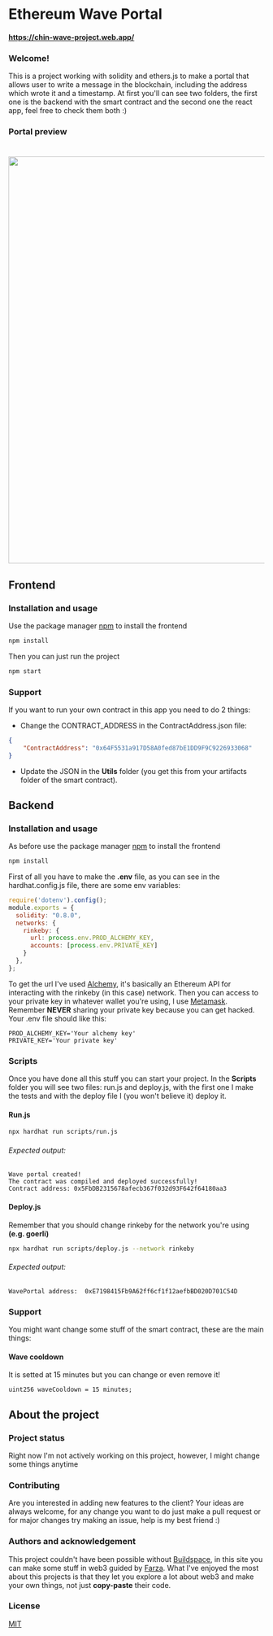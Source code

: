 # Ethereum Wave Portal
#### https://chin-wave-project.web.app/

### Welcome!
This is a project working with solidity and ethers.js to make a portal that allows user to write a message in the blockchain, including the address which wrote it and a timestamp. At first you'll can see two folders, the first one is the backend with the smart contract and the second one the react app, feel free to check them both :)

### Portal preview
#
<img src="https://res.cloudinary.com/libreria-hedwig/image/upload/v1642556479/Captura_muy0re.png" width="800" />

## Frontend

### Installation and usage

Use the package manager [npm](https://www.npmjs.com/) to install the frontend

```bash
npm install
```

Then you can just run the project

```bash
npm start
```
### Support

If you want to run your own contract in this app you need to do 2 things:

- Change the CONTRACT_ADDRESS in the ContractAddress.json file:

```json
{
    "ContractAddress": "0x64F5531a917D58A0fed87bE1DD9F9C9226933068"
}
```
- Update the JSON  in the **Utils** folder (you get this from your artifacts folder of the smart contract).
## Backend
### Installation and usage
As before use the package manager [npm](https://www.npmjs.com/) to install the frontend
```bash
npm install
```
First of all you have to make the **.env** file, as you can see in the hardhat.config.js file, there are some env variables:
```javascript
require('dotenv').config();
module.exports = {
  solidity: "0.8.0",
  networks: {
    rinkeby: {
      url: process.env.PROD_ALCHEMY_KEY,
      accounts: [process.env.PRIVATE_KEY]
    }
  },
};
```
To get the url I've used [Alchemy](https://www.alchemy.com/), it's basically an Ethereum API for interacting with the rinkeby (in this case) network. Then you can access to your private key in whatever wallet you're using, I use [Metamask](https://metamask.io/). Remember **NEVER** sharing your private key because you can get hacked. 
Your .env file should like this: 
```
PROD_ALCHEMY_KEY='Your alchemy key'
PRIVATE_KEY='Your private key'
```

### Scripts
Once you have done all this stuff you can start your project. In the **Scripts** folder you will see two files: run.js and deploy.js, with the first one I make the tests and with the deploy file I (you won't believe it) deploy it.
#### Run.js
```bash
npx hardhat run scripts/run.js
```
###### Expected output:
```
Wave portal created!
The contract was compiled and deployed successfully! 
Contract address: 0x5FbDB2315678afecb367f032d93F642f64180aa3
```
#### Deploy.js
Remember that you should change rinkeby for the network you're using **(e.g. goerli)**
```bash
npx hardhat run scripts/deploy.js --network rinkeby
```
###### Expected output:
```
WavePortal address:  0xE7198415Fb9A62ff6cf1f12aefbBD020D701C54D
```
### Support
You might want change some stuff of the smart contract, these are the main things:
#### Wave cooldown
It is setted at 15 minutes but you can change or even remove it!
```
uint256 waveCooldown = 15 minutes;
```

## About the project
### Project status
Right now I'm not actively working on this project, however, I might change some things anytime
### Contributing
Are you interested in adding new features to the client? Your ideas are always welcome, for any change you want to do just make a pull request or for major changes try making an issue, help is my best friend :)
### Authors and acknowledgement
This project couldn't have been possible without [Buildspace](https://buildspace.so/), in this site you can make some stuff in web3 guided by [Farza](https://twitter.com/farzatv?lang=ar-x-fm). What I've enjoyed the most about this projects is that they let you explore a lot about web3 and make your own things, not just **copy-paste** their code.
### License
[MIT](https://choosealicense.com/licenses/mit/)
